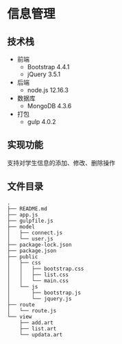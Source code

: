 # 信息管理
## 技术栈
- 前端
  - Bootstrap 4.4.1
  - jQuery 3.5.1
- 后端
  - node.js 12.16.3
- 数据库
  - MongoDB 4.3.6
- 打包
  - gulp 4.0.2

## 实现功能
支持对学生信息的添加、修改、删除操作

## 文件目录
```
.
├── README.md
├── app.js
├── gulpfile.js
├── model
│   ├── connect.js
│   └── user.js
├── package-lock.json
├── package.json
├── public
│   ├── css
│   │   ├── bootstrap.css
│   │   ├── list.css
│   │   └── main.css
│   └── js
│       ├── bootstrap.js
│       └── jquery.js
├── route
│   └── route.js
└── view
    ├── add.art
    ├── list.art
    └── updata.art
```